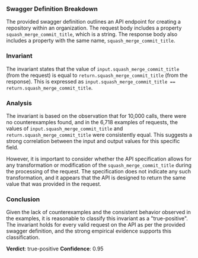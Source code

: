 ### Swagger Definition Breakdown
The provided swagger definition outlines an API endpoint for creating a repository within an organization. The request body includes a property `squash_merge_commit_title`, which is a string. The response body also includes a property with the same name, `squash_merge_commit_title`. 

### Invariant
The invariant states that the value of `input.squash_merge_commit_title` (from the request) is equal to `return.squash_merge_commit_title` (from the response). This is expressed as `input.squash_merge_commit_title == return.squash_merge_commit_title`.

### Analysis
The invariant is based on the observation that for 10,000 calls, there were no counterexamples found, and in the 6,718 examples of requests, the values of `input.squash_merge_commit_title` and `return.squash_merge_commit_title` were consistently equal. This suggests a strong correlation between the input and output values for this specific field. 

However, it is important to consider whether the API specification allows for any transformation or modification of the `squash_merge_commit_title` during the processing of the request. The specification does not indicate any such transformation, and it appears that the API is designed to return the same value that was provided in the request. 

### Conclusion
Given the lack of counterexamples and the consistent behavior observed in the examples, it is reasonable to classify this invariant as a "true-positive". The invariant holds for every valid request on the API as per the provided swagger definition, and the strong empirical evidence supports this classification. 

**Verdict**: true-positive
**Confidence**: 0.95
